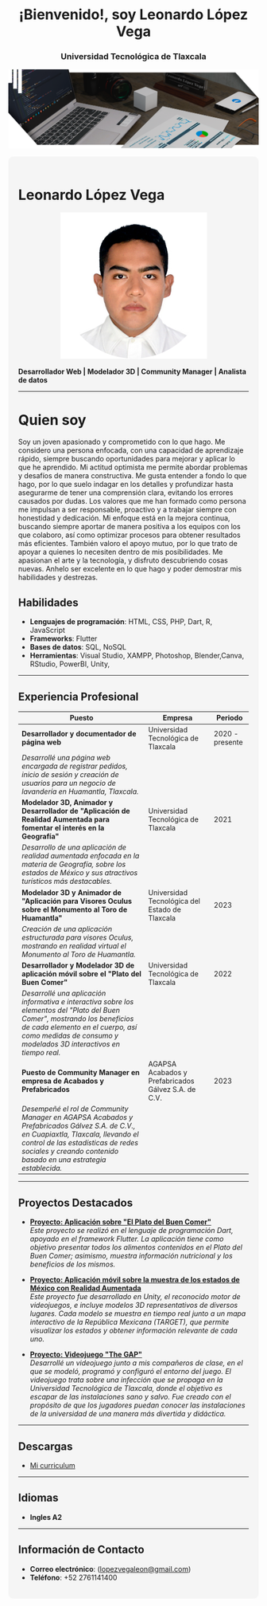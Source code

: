 
<h1 align="center">¡Bienvenido!, soy Leonardo López Vega</h1>
<h3 align="center">Universidad Tecnológica de Tlaxcala</h3>
<p align="center"> <img src="https://github.com/Bisonte555/Bisonte555/blob/main/Render1.1.png"></p>


<div style="background-color: #f5f5f5; padding: 20px; border-radius: 10px;">

# Leonardo López Vega
<p align="center"> <img src="https://github.com/Bisonte555/Bisonte555/blob/main/MyPhoto.png"></p>

**Desarrollador Web | Modelador 3D | Community Manager | Analista de datos**

---
<h1><strong>Quien soy</strong></h1>
Soy un joven apasionado y comprometido con lo que hago. Me considero una persona enfocada, con una capacidad de aprendizaje rápido, siempre buscando oportunidades para mejorar y aplicar lo que he aprendido. Mi actitud optimista me permite abordar problemas y desafíos de manera constructiva.
Me gusta entender a fondo lo que hago, por lo que suelo indagar en los detalles y profundizar hasta asegurarme de tener una comprensión clara, evitando los errores causados por dudas. Los valores que me han formado como persona me impulsan a ser responsable, proactivo y a trabajar siempre con honestidad y dedicación.
Mi enfoque está en la mejora continua, buscando siempre aportar de manera positiva a los equipos con los que colaboro, así como optimizar procesos para obtener resultados más eficientes. También valoro el apoyo mutuo, por lo que trato de apoyar a quienes lo necesiten dentro de mis posibilidades.
Me apasionan el arte y la tecnología, y disfruto descubriendo cosas nuevas. Anhelo ser excelente en lo que hago y poder demostrar mis habilidades y destrezas.

## Habilidades
- **Lenguajes de programación**: HTML, CSS, PHP, Dart, R, JavaScript 
- **Frameworks**: Flutter
- **Bases de datos**: SQL, NoSQL
- **Herramientas**: Visual Studio, XAMPP, Photoshop, Blender,Canva, RStudio, PowerBI, Unity, 

---

## Experiencia Profesional

| **Puesto**                                                              | **Empresa**                                    | **Periodo**         |
|------------------------------------------------------------------------|-----------------------------------------------|---------------------|
| **Desarrollador y documentador de página web**                          | Universidad Tecnológica de Tlaxcala           | 2020 - presente     |
| _Desarrollé una página web encargada de registrar pedidos, inicio de sesión y creación de usuarios para un negocio de lavandería en Huamantla, Tlaxcala._ | | |
| **Modelador 3D, Animador y Desarrollador de "Aplicación de Realidad Aumentada para fomentar el interés en la Geografía"** | Universidad Tecnológica de Tlaxcala           | 2021                |
| _Desarrollo de una aplicación de realidad aumentada enfocada en la materia de Geografía, sobre los estados de México y sus atractivos turísticos más destacables._ | | |
| **Modelador 3D y Animador de "Aplicación para Visores Oculus sobre el Monumento al Toro de Huamantla"** | Universidad Tecnológica del Estado de Tlaxcala | 2023                |
| _Creación de una aplicación estructurada para visores Oculus, mostrando en realidad virtual el Monumento al Toro de Huamantla._ | | |
| **Desarrollador y Modelador 3D de aplicación móvil sobre el "Plato del Buen Comer"** | Universidad Tecnológica de Tlaxcala           | 2022                |
| _Desarrollé una aplicación informativa e interactiva sobre los elementos del "Plato del Buen Comer", mostrando los beneficios de cada elemento en el cuerpo, así como medidas de consumo y modelados 3D interactivos en tiempo real._ | | |
| **Puesto de Community Manager en empresa de Acabados y Prefabricados**   | AGAPSA Acabados y Prefabricados Gálvez S.A. de C.V. | 2023                |
| _Desempeñé el rol de Community Manager en AGAPSA Acabados y Prefabricados Gálvez S.A. de C.V., en Cuapiaxtla, Tlaxcala, llevando el control de las estadísticas de redes sociales y creando contenido basado en una estrategia establecida._ | | |




---

## Proyectos Destacados
- **[Proyecto: Aplicación sobre "El Plato del Buen Comer"](https://drive.google.com/file/d/1BHmBXEzxOcOq2EmgYQN2LXJY6cMNmo_T/view?usp=sharing)**  
  _Este proyecto se realizó en el lenguaje de programación Dart, apoyado en el framework Flutter. La aplicación tiene como objetivo presentar todos los alimentos contenidos en el Plato del Buen Comer; asimismo, muestra información nutricional y los beneficios de los mismos._

- **[Proyecto: Aplicación móvil sobre la muestra de los estados de México con Realidad Aumentada](https://drive.google.com/file/d/1lHWQffbJ635yreIg7oEx6D4Y3WIjBDmW/view?usp=sharing)**  
  _Este proyecto fue desarrollado en Unity, el reconocido motor de videojuegos, e incluye modelos 3D representativos de diversos lugares. Cada modelo se muestra en tiempo real junto a un mapa interactivo de la República Mexicana (TARGET), que permite visualizar los estados y obtener información relevante de cada uno._

- **[Proyecto: Videojuego "The GAP"](https://drive.google.com/file/d/1xwwqgGyIOt4T9BSKbs4dxb-n3_3-i03o/view?usp=sharing)**  
  _Desarrollé un videojuego junto a mis compañeros de clase, en el que se modeló, programó y configuró el entorno del juego. El videojuego trata sobre una infección que se propaga en la Universidad Tecnológica de Tlaxcala, donde el objetivo es escapar de las instalaciones sano y salvo. Fue creado con el propósito de que los jugadores puedan conocer las instalaciones de la universidad de una manera más divertida y didáctica._

---

## Descargas
- [Mi curriculum](Curriculum.pdf)

---

## Idiomas
- **Ingles A2**

---
## Información de Contacto
- **Correo electrónico**: (lopezvegaleon@gmail.com)
- **Teléfono**: +52 2761141400

</div>
